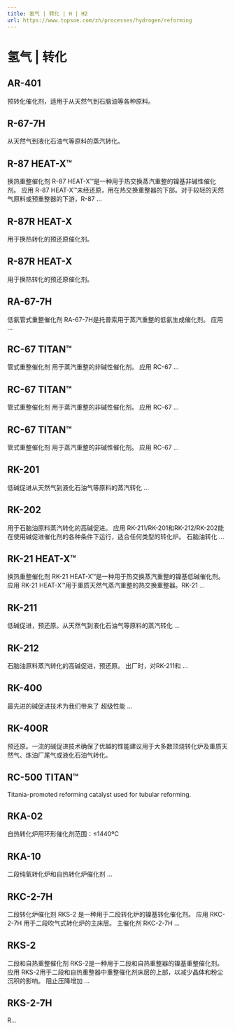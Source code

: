 ```yaml
---
title: 氢气 | 转化 | H | H2
url: https://www.topsoe.com/zh/processes/hydrogen/reforming
---
```


# 氢气 | 转化

## AR-401

预转化催化剂，适用于从天然气到石脑油等各种原料。

## R-67-7H

从天然气到液化石油气等原料的蒸汽转化。

## R-87 HEAT-X™

换热重整催化剂 R-87 HEAT-X™是一种用于热交换蒸汽重整的镍基非碱性催化剂。 应用 R-87 HEAT-X™未经还原，用在热交换重整器的下部。对于较轻的天然气原料或预重整器的下游，R-87 ...

## R-87R HEAT-X

用于换热转化的预还原催化剂。

## R-87R HEAT-X

用于换热转化的预还原催化剂。

## RA-67-7H

低氨管式重整催化剂 RA-67-7H是托普索用于蒸汽重整的低氨生成催化剂。 应用 ...

## RC-67 TITAN™

管式重整催化剂 用于蒸汽重整的非碱性催化剂。 应用 RC-67 ...

## RC-67 TITAN™

管式重整催化剂 用于蒸汽重整的非碱性催化剂。 应用 RC-67 ...

## RC-67 TITAN™

管式重整催化剂 用于蒸汽重整的非碱性催化剂。 应用 RC-67 ...

## RK-201

低碱促进从天然气到液化石油气等原料的蒸汽转化 ...

## RK-202

用于石脑油原料蒸汽转化的高碱促进。 应用 RK-211/RK-201和RK-212/RK-202能在使用碱促进催化剂的各种条件下运行，适合任何类型的转化炉。 石脑油转化 ...

## RK-21 HEAT-X™

换热重整催化剂 RK-21 HEAT-X™是一种用于热交换蒸汽重整的镍基低碱催化剂。 应用 RK-21 HEAT-X™用于重质天然气蒸汽重整的热交换重整器。RK-21 ...

## RK-211

低碱促进，预还原。从天然气到液化石油气等原料的蒸汽转化 ...

## RK-212

石脑油原料蒸汽转化的高碱促进，预还原。 出厂时，对RK-211和 ...

## RK-400

最先进的碱促进技术为我们带来了 超级性能 ...

## RK-400R

预还原。一流的碱促进技术确保了优越的性能建议用于大多数顶烧转化炉及重质天然气、炼油厂尾气或液化石油气转化。

## RC-500 TITAN™

Titania-promoted reforming catalyst used for tubular reforming.

## RKA-02

自热转化炉用环形催化剂范围：≤1440ºC

## RKA-10

二段纯氧转化炉和自热转化炉催化剂 ...

## RKC-2-7H

二段转化炉催化剂 RKS-2 是一种用于二段转化炉的镍基转化催化剂。 应用 RKC-2-7H 用于二段吹气式转化炉的主床层。 主催化剂 RKC-2-7H ...

## RKS-2

二段和自热重整催化剂 RKS-2是一种用于二段和自热重整器的镍基重整催化剂。 应用 RKS-2用于二段和自热重整器中重整催化剂床层的上部，以减少晶体和粉尘沉积的影响。 阻止压降增加 ...

## RKS-2-7H

R...
